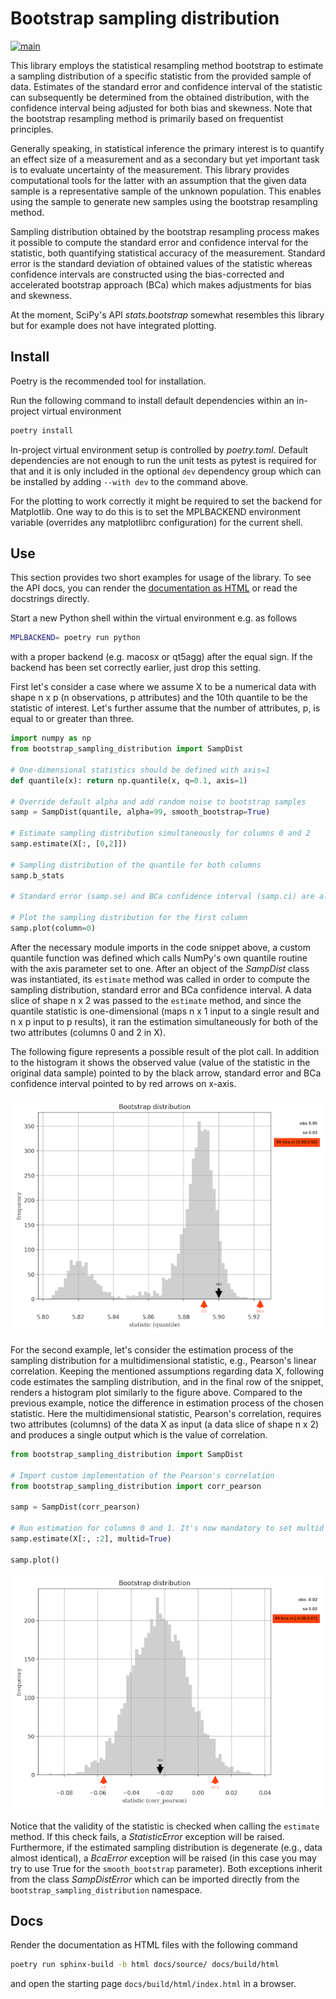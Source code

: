 # Bootstrap sampling distribution #

[![main](https://github.com/elmomoilanen/Bootstrap-sampling-distribution/actions/workflows/main.yml/badge.svg)](https://github.com/elmomoilanen/Bootstrap-sampling-distribution/actions/workflows/main.yml)

This library employs the statistical resampling method bootstrap to estimate a sampling distribution of a specific statistic from the provided sample of data. Estimates of the standard error and confidence interval of the statistic can subsequently be determined from the obtained distribution, with the confidence interval being adjusted for both bias and skewness. Note that the bootstrap resampling method is primarily based on frequentist principles.

Generally speaking, in statistical inference the primary interest is to quantify an effect size of a measurement and as a secondary but yet important task is to evaluate uncertainty of the measurement. This library provides computational tools for the latter with an assumption that the given data sample is a representative sample of the unknown population. This enables using the sample to generate new samples using the bootstrap resampling method.

Sampling distribution obtained by the bootstrap resampling process makes it possible to compute the standard error and confidence interval for the statistic, both quantifying statistical accuracy of the measurement. Standard error is the standard deviation of obtained values of the statistic whereas confidence intervals are constructed using the bias-corrected and accelerated bootstrap approach (BCa) which makes adjustments for bias and skewness.

At the moment, SciPy's API *stats.bootstrap* somewhat resembles this library but for example does not have integrated plotting.

## Install ##

Poetry is the recommended tool for installation.

Run the following command to install default dependencies within an in-project virtual environment

```bash
poetry install
```

In-project virtual environment setup is controlled by *poetry.toml*. Default dependencies are not enough to run the unit tests as pytest is required for that and it is only included in the optional `dev` dependency group which can be installed by adding `--with dev` to the command above.

For the plotting to work correctly it might be required to set the backend for Matplotlib. One way to do this is to set the MPLBACKEND environment variable (overrides any matplotlibrc configuration) for the current shell.

## Use ##

This section provides two short examples for usage of the library. To see the API docs, you can render the [documentation as HTML](#docs) or read the docstrings directly.

Start a new Python shell within the virtual environment e.g. as follows

```bash
MPLBACKEND= poetry run python
```

with a proper backend (e.g. macosx or qt5agg) after the equal sign. If the backend has been set correctly earlier, just drop this setting.

First let's consider a case where we assume X to be a numerical data with shape n x p (n observations, p attributes) and the 10th quantile to be the statistic of interest. Let's further assume that the number of attributes, p, is equal to or greater than three.

```python
import numpy as np
from bootstrap_sampling_distribution import SampDist

# One-dimensional statistics should be defined with axis=1
def quantile(x): return np.quantile(x, q=0.1, axis=1)

# Override default alpha and add random noise to bootstrap samples
samp = SampDist(quantile, alpha=99, smooth_bootstrap=True)

# Estimate sampling distribution simultaneously for columns 0 and 2
samp.estimate(X[:, [0,2]])

# Sampling distribution of the quantile for both columns
samp.b_stats

# Standard error (samp.se) and BCa confidence interval (samp.ci) are also available

# Plot the sampling distribution for the first column
samp.plot(column=0)
```

After the necessary module imports in the code snippet above, a custom quantile function was defined which calls NumPy's own quantile routine with the axis parameter set to one. After an object of the *SampDist* class was instantiated, its `estimate` method was called in order to compute the sampling distribution, standard error and BCa confidence interval. A data slice of shape n x 2 was passed to the `estimate` method, and since the quantile statistic is one-dimensional (maps n x 1 input to a single result and n x p input to p results), it ran the estimation simultaneously for both of the two attributes (columns 0 and 2 in X).

The following figure represents a possible result of the plot call. In addition to the histogram it shows the observed value (value of the statistic in the original data sample) pointed to by the black arrow, standard error and BCa confidence interval pointed to by red arrows on x-axis.

![](docs/bootstrap_distribution_quantile.png)

For the second example, let's consider the estimation process of the sampling distribution for a multidimensional statistic, e.g., Pearson's linear correlation. Keeping the mentioned assumptions regarding data X, following code estimates the sampling distribution, and in the final row of the snippet, renders a histogram plot similarly to the figure above. Compared to the previous example, notice the difference in estimation process of the chosen statistic. Here the multidimensional statistic, Pearson's correlation, requires two attributes (columns) of the data X as input (a data slice of shape n x 2) and produces a single output which is the value of correlation.

```python
from bootstrap_sampling_distribution import SampDist

# Import custom implementation of the Pearson's correlation
from bootstrap_sampling_distribution import corr_pearson

samp = SampDist(corr_pearson)

# Run estimation for columns 0 and 1. It's now mandatory to set multid to True
samp.estimate(X[:, :2], multid=True)

samp.plot()
```

![](docs/bootstrap_distribution_corr.png)

Notice that the validity of the statistic is checked when calling the `estimate` method. If this check fails, a *StatisticError* exception will be raised. Furthermore, if the estimated sampling distribution is degenerate (e.g., data almost identical), a *BcaError* exception will be raised (in this case you may try to use True for the `smooth_bootstrap` parameter). Both exceptions inherit from the class *SampDistError* which can be imported directly from the `bootstrap_sampling_distribution` namespace.

## Docs ##

Render the documentation as HTML files with the following command

```bash
poetry run sphinx-build -b html docs/source/ docs/build/html
```

and open the starting page `docs/build/html/index.html` in a browser.
